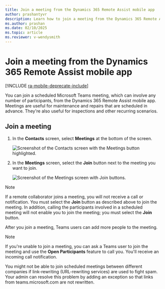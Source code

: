```yaml
---
title: Join a meeting from the Dynamics 365 Remote Assist mobile app
author: prashantyvr
description: Learn how to join a meeting from the Dynamics 365 Remote Assist mobile app 
ms.author: prashan
ms.date: 02/10/2025
ms.topic: article
ms.reviewer: v-wendysmith
---
```


# Join a meeting from the Dynamics 365 Remote Assist mobile app

[!INCLUDE [ra-mobile-deprecate-include](../../includes/ra-mobile-deprecate.md)]

You can join a scheduled Microsoft Teams meeting, which can involve any number of participants, from the Dynamics 365 Remote Assist mobile app. Meetings are useful for maintenance and repairs that are scheduled in advance. They're also useful for inspections and other recurring scenarios.

## Join a meeting

1. In the **Contacts** screen, select **Meetings** at the bottom of the screen.  

    ![Screenshot of the Contacts screen with the Meetings button highlighted.](./media/mobile-meeting.jpg "Screenshot of the Contacts screen with the Meetings button highlighted")

2. In the **Meetings** screen, select the **Join** button next to the meeting you want to join.

    ![Screenshot of the Meetings screen with Join buttons.](./media/mobile-meeting-join.jpg "Screenshot of the Meetings screen with Join buttons")

> [!Note]
> If a remote collaborator joins a meeting, you will not receive a call or notification. You must select the **Join** button as described above to join the meeting. In addition, calling the participants involved in a scheduled meeting will not enable you to join the meeting; you must select the **Join** button. 

After you join a meeting, Teams users can add more people to the meeting.

> [!NOTE]
> If you're unable to join a meeting, you can ask a Teams user to join the meeting and use the **Open Participants** feature to call you. You'll receive an incoming call notification. 
> 
> You might not be able to join scheduled meetings between different companies if link-rewriting (URL-rewriting services) are used to fight spam. Your admin can resolve this problem by adding an exception so that links from teams.microsoft.com are not rewritten.  


